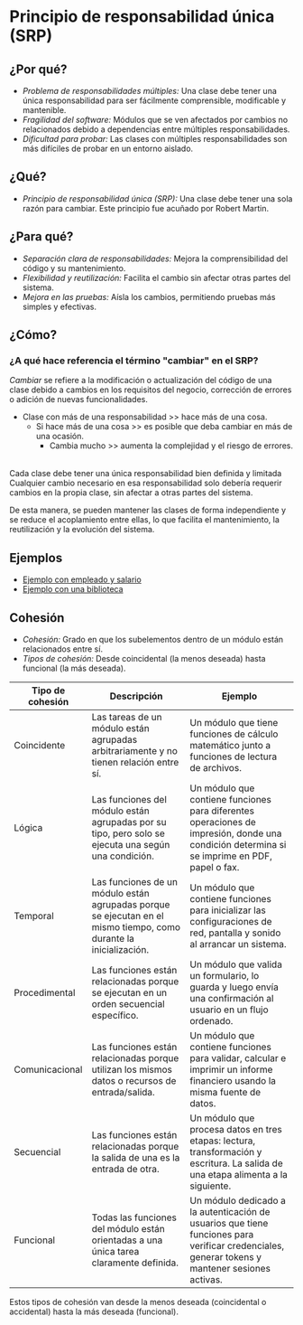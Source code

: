 # Principio de responsabilidad única (SRP)

## ¿Por qué?

- *Problema de responsabilidades múltiples:* Una clase debe tener una única responsabilidad para ser fácilmente comprensible, modificable y mantenible.
- *Fragilidad del software:* Módulos que se ven afectados por cambios no relacionados debido a dependencias entre múltiples responsabilidades.
- *Dificultad para probar:* Las clases con múltiples responsabilidades son más difíciles de probar en un entorno aislado.

## ¿Qué?

- *Principio de responsabilidad única (SRP):* Una clase debe tener una sola razón para cambiar. Este principio fue acuñado por Robert Martin.
 
## ¿Para qué?

- *Separación clara de responsabilidades:* Mejora la comprensibilidad del código y su mantenimiento.
- *Flexibilidad y reutilización:* Facilita el cambio sin afectar otras partes del sistema.
- *Mejora en las pruebas:* Aísla los cambios, permitiendo pruebas más simples y efectivas.

## ¿Cómo?

### ¿A qué hace referencia el término "cambiar" en el SRP?

*Cambiar* se refiere a la modificación o actualización del código de una clase debido a cambios en los requisitos del negocio, corrección de errores o adición de nuevas funcionalidades.

- Clase con más de una responsabilidad >> hace más de una cosa. 
  - Si hace más de una cosa >> es posible que deba cambiar en más de una ocasión.
     - Cambia mucho >> aumenta la complejidad y el riesgo de errores.

||
|-|
Cada clase debe tener una única responsabilidad bien definida y limitada
Cualquier cambio necesario en esa responsabilidad solo debería requerir cambios en la propia clase, sin afectar a otras partes del sistema.

De esta manera, se pueden mantener las clases de forma independiente y se reduce el acoplamiento entre ellas, lo que facilita el mantenimiento, la reutilización y la evolución del sistema.

## Ejemplos

- [Ejemplo con empleado y salario](S_ejemplosEmpleadoSalario.md)
- [Ejemplo con una biblioteca](S_ejemploBibliotecaPrestamo.md)


## Cohesión

- *Cohesión:* Grado en que los subelementos dentro de un módulo están relacionados entre sí.
- *Tipos de cohesión:* Desde coincidental (la menos deseada) hasta funcional (la más deseada).

|Tipo de cohesión|Descripción|Ejemplo|
|-|-|-|
|Coincidente   | Las tareas de un módulo están agrupadas arbitrariamente y no tienen relación entre sí. | Un módulo que tiene funciones de cálculo matemático junto a funciones de lectura de archivos. |
|Lógica        | Las funciones del módulo están agrupadas por su tipo, pero solo se ejecuta una según una condición. | Un módulo que contiene funciones para diferentes operaciones de impresión, donde una condición determina si se imprime en PDF, papel o fax. |
|Temporal      | Las funciones de un módulo están agrupadas porque se ejecutan en el mismo tiempo, como durante la inicialización. | Un módulo que contiene funciones para inicializar las configuraciones de red, pantalla y sonido al arrancar un sistema. |
|Procedimental | Las funciones están relacionadas porque se ejecutan en un orden secuencial específico. | Un módulo que valida un formulario, lo guarda y luego envía una confirmación al usuario en un flujo ordenado. |
|Comunicacional| Las funciones están relacionadas porque utilizan los mismos datos o recursos de entrada/salida. | Un módulo que contiene funciones para validar, calcular e imprimir un informe financiero usando la misma fuente de datos. |
|Secuencial    | Las funciones están relacionadas porque la salida de una es la entrada de otra.    | Un módulo que procesa datos en tres etapas: lectura, transformación y escritura. La salida de una etapa alimenta a la siguiente. |
|Funcional     | Todas las funciones del módulo están orientadas a una única tarea claramente definida. | Un módulo dedicado a la autenticación de usuarios que tiene funciones para verificar credenciales, generar tokens y mantener sesiones activas. |

Estos tipos de cohesión van desde la menos deseada (coincidental o accidental) hasta la más deseada (funcional).
